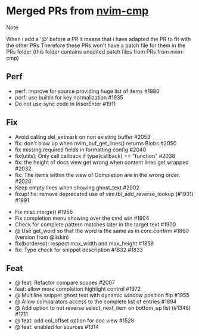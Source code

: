 # Merged PRs from [nvim-cmp](https://github.com/hrsh7th/nvim-cmp)

> [!NOTE]
> When i add a '@' before a PR it means that i have adapted the PR to fit with the other PRs
> Therefore these PRs won't have a patch file for them in the PRs folder (this folder contains unedited patch files from PRs from nvim-cmp)

## Perf
- perf: improve for source providing huge list of items #1980
- perf: use builtin for key normalization #1935
- Do not use sync code in InserEnter #1911

## Fix
- Avoid calling del_extmark on non existing buffer #2053
- fix: don't blow up when nvim_buf_get_lines() returns Blobs #2050
- fix missing required fields in formatting config #2040 
- fix(utils): Only call callback if type(callback) == "function" #2038
- fix: the height of docs view get wrong when content lines get wrapped #2032
- fix: The items within the view of Completion are in the wrong order. #2020
- Keep empty lines when showing ghost_text #2002
- fixup! fix: remove deprecated use of vim.tbl_add_reverse_lookup (#1931) #1991
<!-- - @ Use keyword_pattern for is_symbol check #1975  -->
- Fix misc.merge() #1956
- Fix completion menu showing over the cmd win #1904
- Check for complete pattern matches later in the target text #1900
- @ Use get_word so that the word is the same as in core.confirm #1860 (version from @liskin)
- fix(bordered): respect max_width and max_height #1859
- fix: Type check for snippet description #1832 #1833

## Feat
- @ feat: Refactor compare.scopes #2007
- feat: allow more completion highlight control #1972
- @ Multiline snippet ghost text with dynamic window position flip #1955
- @ Allow comparators access to the complete list of entries #1894
- @ Add option to not reverse select_next_item on bottom_up list (#1346) #1711
- @ feat: add col_offset option for doc view #1528
- @ feat: enabled for sources #1314

